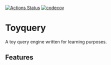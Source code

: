 [![Actions Status](https://github.com/dr0pdb/toyquery/workflows/Ubuntu/badge.svg)](https://github.com/dr0pdb/toyquery/actions)
[![codecov](https://codecov.io/gh/dr0pdb/toyquery/branch/main/graph/badge.svg)](https://codecov.io/gh/dr0pdb/toyquery)

# Toyquery

A toy query engine written for learning purposes.

## Features
